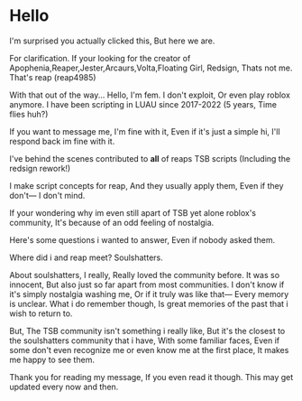 # Hello
I'm surprised you actually clicked this, But here we are.

For clarification.
If your looking for the creator of Apophenia,Reaper,Jester,Arcaurs,Volta,Floating Girl, Redsign, Thats not me.
That's reap (reap4985)


With that out of the way...
Hello, I'm fem.
I don't exploit, Or even play roblox anymore.
I have been scripting in LUAU since 2017-2022 (5 years, Time flies huh?)


If you want to message me, I'm fine with it, Even if it's just a simple hi, I'll respond back im fine with it.

I've behind the scenes contributed to **all** of reaps TSB scripts (Including the redsign rework!)

I make script concepts for reap, And they usually apply them, Even if they don't— I don't mind.

If your wondering why im even still apart of TSB yet alone roblox's community, It's because of an odd feeling of nostalgia.

Here's some questions i wanted to answer, Even if nobody asked them.

Where did i and reap meet?
Soulshatters.

About soulshatters, I really, Really loved the community before.
It was so innocent, But also just so far apart from most communities.
I don't know if it's simply nostalgia washing me, Or if it truly was like that— Every memory is unclear.
What i do remember though, Is great memories of the past that i wish to return to.


But, The TSB community isn't something i really like, But it's the closest to the soulshatters community that i have, With some familiar faces, Even if some don't even recognize me or even know me at the first place, It makes me happy to see them.

Thank you for reading my message, If you even read it though.
This may get updated every now and then.
